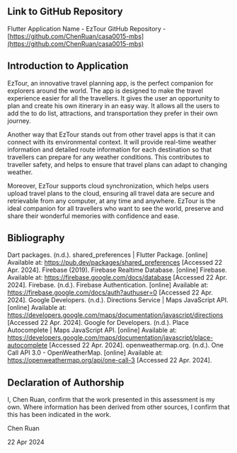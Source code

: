 <!---

---
title: "CASA0017: Web Architecture Final Assessment"
author: "Chen Ruan"
date: "22 Apr 2024"
---

-->

## Link to GitHub Repository

Flutter Application Name - EzTour
GitHub Repository - [https://github.com/ChenRuan/casa0015-mbs](https://github.com/ChenRuan/casa0015-mbs)

## Introduction to Application

EzTour, an innovative travel planning app, is the perfect companion for explorers around the world. The app is designed to make the travel experience easier for all the travellers. It gives the user an opportunity to plan and create his own itinerary in an easy way. It allows all the users to add the to do list, attractions, and transportation they prefer in their own journey.

Another way that EzTour stands out from other travel apps is that it can connect with its environmental context. It will provide real-time weather information and detailed route information for each destination so that travellers can prepare for any weather conditions. This contributes to traveller safety, and helps to ensure that travel plans can adapt to changing weather.

Moreover, EzTour supports cloud synchronization, which helps users upload travel plans to the cloud, ensuring all travel data are secure and retrievable from any computer, at any time and anywhere. EzTour is the ideal companion for all travellers who want to see the world, preserve and share their wonderful memories with confidence and ease.

## Bibliography

Dart packages. (n.d.). shared_preferences | Flutter Package. [online] Available at: https://pub.dev/packages/shared_preferences [Accessed 22 Apr. 2024].
Firebase (2019). Firebase Realtime Database. [online] Firebase. Available at: https://firebase.google.com/docs/database [Accessed 22 Apr. 2024].
Firebase. (n.d.). Firebase Authentication. [online] Available at: https://firebase.google.com/docs/auth?authuser=0 [Accessed 22 Apr. 2024].
Google Developers. (n.d.). Directions Service | Maps JavaScript API. [online] Available at: https://developers.google.com/maps/documentation/javascript/directions [Accessed 22 Apr. 2024].
Google for Developers. (n.d.). Place Autocomplete | Maps JavaScript API. [online] Available at: https://developers.google.com/maps/documentation/javascript/place-autocomplete [Accessed 22 Apr. 2024].
openweathermap.org. (n.d.). One Call API 3.0 - OpenWeatherMap. [online] Available at: https://openweathermap.org/api/one-call-3 [Accessed 22 Apr. 2024].

## Declaration of Authorship

I, Chen Ruan, confirm that the work presented in this assessment is my own. Where information has been derived from other sources, I confirm that this has been indicated in the work.

Chen Ruan

22 Apr 2024
